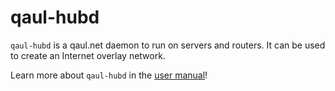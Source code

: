 # qaul-hubd

`qaul-hubd` is a qaul.net daemon to run on servers and routers.
It can be used to create an Internet overlay network.


Learn more about `qaul-hubd` in the [user manual]!

[user manual]: https://docs.qaul.net/users
